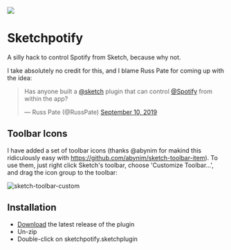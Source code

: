 ![](https://repository-images.githubusercontent.com/208445060/f283a480-d706-11e9-88c2-bdecad6fd3cd)

# Sketchpotify

A silly hack to control Spotify from Sketch, because why not.

I take absolutely no credit for this, and I blame Russ Pate for coming up with the idea:

<blockquote class="twitter-tweet"><p lang="en" dir="ltr">Has anyone built a <a href="https://twitter.com/sketch?ref_src=twsrc%5Etfw">@sketch</a> plugin that can control <a href="https://twitter.com/Spotify?ref_src=twsrc%5Etfw">@Spotify</a> from within the app?</p>&mdash; Russ Pate (@RussPate) <a href="https://twitter.com/RussPate/status/1171541160227000321?ref_src=twsrc%5Etfw">September 10, 2019</a></blockquote>

## Toolbar Icons

I have added a set of toolbar icons (thanks @abynim for makind this ridiculously easy with https://github.com/abynim/sketch-toolbar-item). To use them, just right click Sketch's toolbar, choose 'Customize  Toolbar…', and drag the icon group to the toolbar:

![sketch-toolbar-custom](https://user-images.githubusercontent.com/3832/64909673-adb03b80-d70f-11e9-9fea-677b0b82918e.gif)

## Installation

- [Download](../../releases/latest/download/sketchpotify.sketchplugin.zip) the latest release of the plugin
- Un-zip
- Double-click on sketchpotify.sketchplugin
